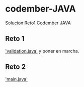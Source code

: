 # codember-JAVA
Solucion Reto1 Codember JAVA

<h2>Reto 1</h2>
<a href="https://github.com/teo-o/codemberReto1-JAVA/blob/master/src/Reto_1/validation.java">'validation.java'</a> y poner en marcha.

<h2>Reto 2</h2>
<a href="https://github.com/teo-o/codemberReto1-JAVA/blob/master/src/Reto_2/main.java">'main.java'</a>
